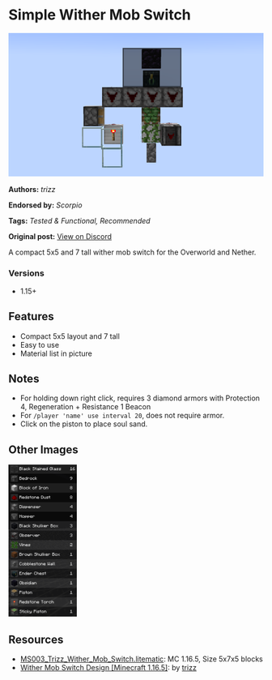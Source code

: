 # Simple Wither Mob Switch
<img alt="2021-11-29_12.01.45.png" src="images/2021-11-29_12.01.45.png?raw=1">

**Authors:** *trizz*

**Endorsed by:** *Scorpio*

**Tags:** *Tested & Functional, Recommended*

**Original post:** [View on Discord](https://discord.com/channels/913065809096638494/1392013311884923022)

A compact 5x5 and 7 tall wither mob switch for the Overworld and Nether.
### Versions
- 1.15+
## Features
- Compact 5x5 layout and 7 tall
- Easy to use
- Material list in picture
## Notes
- For holding down right click, requires 3 diamond armors with Protection 4, Regeneration + Resistance 1 Beacon
- For `/player 'name' use interval 20`, does not require armor.
- Click on the piston to place soul sand.

## Other Images
<img src="images/unknown.png?raw=1" height="300px">

## Resources
- [MS003_Trizz_Wither_Mob_Switch.litematic](attachments/MS003_Trizz_Wither_Mob_Switch.litematic): MC 1.16.5, Size 5x7x5 blocks
- [Wither Mob Switch Design [Minecraft 1.16.5]](https://youtu.be/bGYSgBKUO8c): by [trizz](https://www.youtube.com/@trizz9496)
